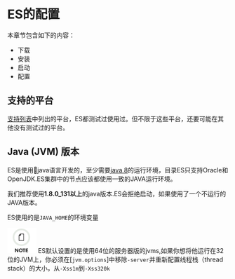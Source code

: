 # ES的配置

本章节包含如下的内容：

  * 下载
  * 安装 
  * 启动 
  * 配置



## 支持的平台
[支持列表](/support/matrix)中列出的平台，ES都测试过使用过。但不限于这些平台，还要可能在其他没有测试过的平台。

## Java (JVM) 版本

ES是使用java语言开发的，至少需要[java 8](http://www.oracle.com/technetwork/java/javase/downloads/index.html)的运行环境，目录ES只支持Oracle和OpenJDK.ES集群中的节点应该都使用一致的JAVA运行环境。


我们推荐使用**1.8.0_131以上**的java版本.ES会拒绝启动，如果使用了一个不运行的JAVA版本。

ES使用的是`JAVA_HOME`的环境变量

![Note](/images/icons/note.png)
ES默认设置的是使用64位的服务器版的jvms,如果你想将他运行在32位的JVM上，你必须在[`jvm.options`]中移除`-server`并重新配置线程栈（thread stack）的大小，从`-Xss1m`到`-Xss320k`
